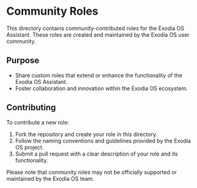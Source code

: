# Community Roles

This directory contains community-contributed roles for the Exodia OS Assistant. These roles are created and maintained by the Exodia OS user community.

## Purpose

- Share custom roles that extend or enhance the functionality of the Exodia OS Assistant.
- Foster collaboration and innovation within the Exodia OS ecosystem.

## Contributing

To contribute a new role:
1. Fork the repository and create your role in this directory.
2. Follow the naming conventions and guidelines provided by the Exodia OS project.
3. Submit a pull request with a clear description of your role and its functionality.

Please note that community roles may not be officially supported or maintained by the Exodia OS team. 